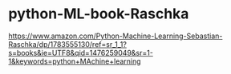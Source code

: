 # python-ML-book-Raschka


https://www.amazon.com/Python-Machine-Learning-Sebastian-Raschka/dp/1783555130/ref=sr_1_1?s=books&ie=UTF8&qid=1476259049&sr=1-1&keywords=python+MAchine+learning
